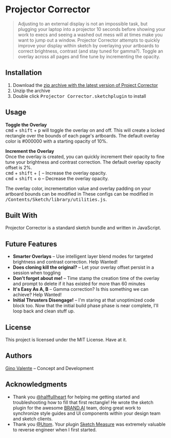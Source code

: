 # Projector Corrector

> Adjusting to an external display is not an impossible task, but plugging your laptop into a projector 10 seconds before showing your work to execs and seeing a washed out mess will at times make you want to jump out a window. Projector Corrector attempts to quickly improve your display within sketch by overlaying your artboards to correct brightness, contrast (and stay tuned for gamma?). Toggle an overlay across all pages and fine tune by incrementing the opacity.

## Installation
1. Download the [zip archive with the latest version of Project Corrector](https://github.com/gvalente/ProjectorCorrector/archive/master.zip)
2. Unzip the archive
3. Double click <kbd>Projector Corrector.sketchplugin</kbd> to install

## Usage
**Toggle the Overlay**  
<kbd>cmd</kbd> + <kbd>shift</kbd> + <kbd>p</kbd> will toggle the overlay on and off. This will create a locked rectangle over the bounds of each page's artboards. The default overlay color is #000000 with a starting opacity of 10%.

**Increment the Overlay**  
Once the overlay is created, you can quickly increment their opacity to fine tune your brightness and contrast correction. The default overlay opacity offset is 2%.  
<kbd>cmd</kbd> + <kbd>shift</kbd> + <kbd>[</kbd> – Increase the overlay opacity.  
<kbd>cmd</kbd> + <kbd>shift</kbd> + <kbd>o</kbd> – Decrease the overlay opacity.  

The overlay color, incrementation value and overlay padding on your artboard bounds can be modified in These configs can be modified in <kbd>/Contents/Sketch/library/utilities.js</kbd>.

## Built With
Projector Corrector is a standard sketch bundle and written in JavaScript.

## Future Features
* **Smarter Overlays** – Use intelligent layer blend modes for targeted brightness and contrast correction. Help Wanted!
* **Does cloning kill the original?** – Let your overlay offset persist in a session when toggling
* **Don't forget about me!** – Time stamp the creation time of the overlay and prompt to delete if it has existed for more than 60 minutes
* **It's Easy As A, B** – Gamma correction? Is this something we can achieve? Help Wanted!
* **Initial Thrusters Disengage!** – I'm staring at that unoptimized code block too. Now that the initial build phase phase is near complete, I'll loop back and clean stuff up.

## License

This project is licensed under the MIT License. Have at it.

## Authors
[Gino Valente](https://www.linkedin.com/in/ginovalente "Gino Valente's Linkedin") – Concept and Development

## Acknowledgments
* Thank you [@halffullheart](https://github.com/halffullheart "Daniel Worthington") for helping me getting started and troubleshooting how to fill that first rectangle! He wrote the sketch plugin for the awesome [BRAND.AI](www.brand.ai) team, doing great work to synchronize style guides and UI components within your design team and sketch clients.
* Thank you [@Utom](https://github.com/utom). Your plugin [Sketch Measure](https://github.com/utom/sketch-measure) was extremely valuable to reverse engineer when I first started.